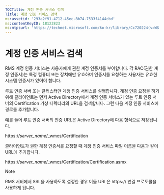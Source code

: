 ```yaml
---
TOCTitle: 계정 인증 서비스 검색
Title: 계정 인증 서비스 검색
ms:assetid: '293a2f91-4712-45ec-8b74-7533f4144cbd'
ms:contentKeyID: 18122823
ms:mtpsurl: 'https://technet.microsoft.com/ko-kr/library/Cc720224(v=WS.10)'
---
```


계정 인증 서비스 검색
=====================

RMS 계정 인증 서비스는 사용자에게 권한 계정 인증서를 부여합니다. 각 RAC(권한 계정 인증서)는 특정 컴퓨터 또는 장치에만 유효하며 인증서를 요청하는 사용자는 유효한 시스템 인증서가 있어야 합니다.

루트 인증 서버 또는 클러스터만 계정 인증 서비스를 실행합니다. 계정 인증 요청을 하기 위해 클라이언트는 먼저 Active Directory에서 계정 인증 서비스가 있는 루트 인증 서버의 Certification 가상 디렉터리의 URL을 검색합니다. 그런 다음 계정 인증 서비스에 경로를 추가합니다.

예를 들어 루트 인증 서버의 인증 URL은 Active Directory에 다음 형식으로 저장됩니다.

https://*server\_name*/\_wmcs/Certification

클라이언트가 권한 계정 인증서를 요청할 때 계정 인증 서비스 파일 이름을 다음과 같이 URL에 추가합니다.

https://*server\_name*/\_wmcs/Certification/Certification.asmx

> [!NOTE]   
> RMS 서버에서 SSL을 사용하도록 설정한 경우 이들 URL은 https:// 연결 프로토콜을 사용하게 됩니다. 
